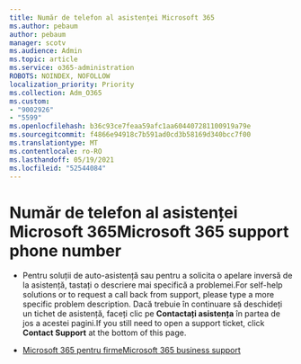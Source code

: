 ```yaml
---
title: Număr de telefon al asistenței Microsoft 365
ms.author: pebaum
author: pebaum
manager: scotv
ms.audience: Admin
ms.topic: article
ms.service: o365-administration
ROBOTS: NOINDEX, NOFOLLOW
localization_priority: Priority
ms.collection: Adm_O365
ms.custom:
- "9002926"
- "5599"
ms.openlocfilehash: b36c93ce7feaa59afc1aa604407281100919a79e
ms.sourcegitcommit: f4866e94918c7b591ad0cd3b58169d340bcc7f00
ms.translationtype: MT
ms.contentlocale: ro-RO
ms.lasthandoff: 05/19/2021
ms.locfileid: "52544084"
---
```

# <a name="microsoft-365-support-phone-number"></a><span data-ttu-id="77729-102">Număr de telefon al asistenței Microsoft 365</span><span class="sxs-lookup"><span data-stu-id="77729-102">Microsoft 365 support phone number</span></span>

- <span data-ttu-id="77729-103">Pentru soluții de auto-asistență sau pentru a solicita o apelare inversă de la asistență, tastați o descriere mai specifică a problemei.</span><span class="sxs-lookup"><span data-stu-id="77729-103">For self-help solutions or to request a call back from support, please type a more specific problem description.</span></span>  <span data-ttu-id="77729-104">Dacă trebuie în continuare să deschideți un tichet de asistență, faceți clic pe **Contactați asistența** în partea de jos a acestei pagini.</span><span class="sxs-lookup"><span data-stu-id="77729-104">If you still need to open a support ticket, click **Contact Support** at the bottom of this page.</span></span>

- [<span data-ttu-id="77729-105">Microsoft 365 pentru firme</span><span class="sxs-lookup"><span data-stu-id="77729-105">Microsoft 365 business support</span></span>](https://go.microsoft.com/fwlink/p/?linkid=518322)

